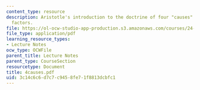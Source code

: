 ```yaml
---
content_type: resource
description: Aristotle's introduction to the doctrine of four "causes" or explanatory
  factors.
file: https://ol-ocw-studio-app-production.s3.amazonaws.com/courses/24-200-ancient-philosophy-fall-2004/3c14c6c6d7c7c9458fe71f8813dcbfc1_4causes.pdf
file_type: application/pdf
learning_resource_types:
- Lecture Notes
ocw_type: OCWFile
parent_title: Lecture Notes
parent_type: CourseSection
resourcetype: Document
title: 4causes.pdf
uid: 3c14c6c6-d7c7-c945-8fe7-1f8813dcbfc1
---
```

